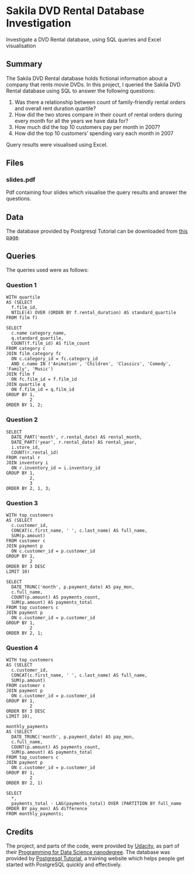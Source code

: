 # Sakila DVD Rental Database Investigation

Investigate a DVD Rental database, using SQL queries and Excel visualisation

## Summary

The Sakila DVD Rental database holds fictional information about a company that rents movie DVDs. In this project, I queried the Sakila DVD Rental database using SQL to answer the following questions:

1. Was there a relationship between count of family-friendly rental orders and overall rent duration quartile?
2. How did the two stores compare in their count of rental orders during every month for all the years we have data for?
3. How much did the top 10 customers pay per month in 2007?
4. How did the top 10 customers’ spending vary each month in 2007

Query results were visualised using Excel.

## Files

### slides.pdf

Pdf containing four slides which visualise the query results and answer the questions.

## Data

The database provided by Postgresql Tutorial can be downloaded from [this page](https://www.postgresqltutorial.com/postgresql-sample-database/).

## Queries

The queries used were as follows:

### Question 1
```
WITH quartile
AS (SELECT
  f.film_id,
  NTILE(4) OVER (ORDER BY f.rental_duration) AS standard_quartile
FROM film f)

SELECT
  c.name category_name,
  q.standard_quartile,
  COUNT(f.film_id) AS film_count
FROM category c
JOIN film_category fc
  ON c.category_id = fc.category_id
  AND c.name IN ('Animation', 'Children', 'Classics', 'Comedy', 'Family', 'Music')
JOIN film f
  ON fc.film_id = f.film_id
JOIN quartile q
  ON f.film_id = q.film_id
GROUP BY 1,
         2
ORDER BY 1, 2;
```

### Question 2
```
SELECT
  DATE_PART('month', r.rental_date) AS rental_month,
  DATE_PART('year', r.rental_date) AS rental_year,
  i.store_id,
  COUNT(r.rental_id)
FROM rental r
JOIN inventory i
  ON r.inventory_id = i.inventory_id
GROUP BY 1,
         2,
         3
ORDER BY 2, 1, 3;
```

### Question 3
```
WITH top_customers
AS (SELECT
  c.customer_id,
  CONCAT(c.first_name, ' ', c.last_name) AS full_name,
  SUM(p.amount)
FROM customer c
JOIN payment p
  ON c.customer_id = p.customer_id
GROUP BY 1,
         2
ORDER BY 3 DESC
LIMIT 10)

SELECT
  DATE_TRUNC('month', p.payment_date) AS pay_mon,
  c.full_name,
  COUNT(p.amount) AS payments_count,
  SUM(p.amount) AS payments_total
FROM top_customers c
JOIN payment p
  ON c.customer_id = p.customer_id
GROUP BY 1,
         2
ORDER BY 2, 1;
```

### Question 4
```
WITH top_customers
AS (SELECT
  c.customer_id,
  CONCAT(c.first_name, ' ', c.last_name) AS full_name,
  SUM(p.amount)
FROM customer c
JOIN payment p
  ON c.customer_id = p.customer_id
GROUP BY 1,
         2
ORDER BY 3 DESC
LIMIT 10),

monthly_payments
AS (SELECT
  DATE_TRUNC('month', p.payment_date) AS pay_mon,
  c.full_name,
  COUNT(p.amount) AS payments_count,
  SUM(p.amount) AS payments_total
FROM top_customers c
JOIN payment p
  ON c.customer_id = p.customer_id
GROUP BY 1,
         2
ORDER BY 2, 1)

SELECT
  *,
  payments_total - LAG(payments_total) OVER (PARTITION BY full_name ORDER BY pay_mon) AS difference
FROM monthly_payments;
```

## Credits
The project, and parts of the code, were provided by [Udacity](https://www.udacity.com), as part of their [Programming for Data Science nanodegree](https://www.udacity.com/course/programming-for-data-science-nanodegree--nd104). The database was provided by [Postgresql Tutorial](https://www.postgresqltutorial.com/postgresql-sample-database/), a training website which helps people get started with PostgreSQL quickly and effectively.

